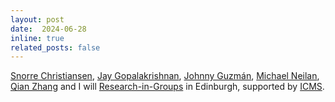 ```yaml
---
layout: post
date:  2024-06-28
inline: true
related_posts: false
---
```


 [Snorre Christiansen](https://www.mn.uio.no/math/english/people/aca/snorrec/), [Jay Gopalakrishnan](https://web.pdx.edu/~gjay/), [Johnny Guzmán](https://appliedmath.brown.edu/people/johnny-guzman),  [Michael Neilan](https://sites.pitt.edu/~neilan/), [Qian Zhang](https://www.mtu.edu/math/department/faculty-staff/faculty/zhang/) and I will [Research-in-Groups](https://www.icms.org.uk/funding-opportunities/research-groups-rigs) in Edinburgh, supported by [ICMS](https://www.icms.org.uk/). 

